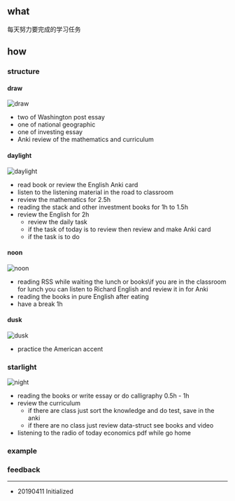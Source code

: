 ## what

每天努力要完成的学习任务

## how

### structure

#### draw 

![draw](http://cdn.xranzhao.cn/sunset.jpg)

- two of Washington post essay 
- one of national geographic 
- one of investing essay 
- Anki review of the mathematics and curriculum 

#### daylight

![daylight](http://cdn.xranzhao.cn/daylight.jpg)

- read book or review the English Anki card 
- listen to the listening material in the road to classroom 
- review the mathematics for 2.5h  
- reading the stack and other investment books for 1h to 1.5h
- review the English for 2h 
  - review the daily task 
  - if the task of today is to review then review and make Anki card  
  - if the task is to do 

#### noon 

![noon](http://cdn.xranzhao.cn/noon.jpg)

- reading RSS while waiting the lunch or books\if you are in the classroom  for lunch you can listen to Richard English and review it in for Anki  
- reading the books in pure English after eating 
- have a break 1h

#### dusk

![dusk](http://cdn.xranzhao.cn/dusk.jpg)

- practice the American accent 

### starlight 

![night](http://cdn.xranzhao.cn/night.jpg)

- reading the books or write essay or do calligraphy 0.5h - 1h
- review the curriculum  
  - if there are class just sort the knowledge and do test, save in the anki 
  - if there are no class just review data-struct see books and video  
- listening to the radio of today economics pdf while go home 

### example

### feedback

------

- 20190411 Initialized